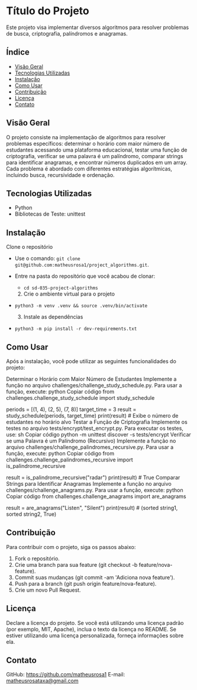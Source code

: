 # Título do Projeto

Este projeto visa implementar diversos algoritmos para resolver problemas de busca, criptografia, palíndromos e anagramas.


## Índice

- [Visão Geral](#visão-geral)
- [Tecnologias Utilizadas](#tecnologias-utilizadas)
- [Instalação](#instalação)
- [Como Usar](#como-usar)
- [Contribuição](#contribuição)
- [Licença](#licença)
- [Contato](#contato)

## Visão Geral

O projeto consiste na implementação de algoritmos para resolver problemas específicos: determinar o horário com maior número de estudantes acessando uma plataforma educacional, testar uma função de criptografia, verificar se uma palavra é um palíndromo, comparar strings para identificar anagramas, e encontrar números duplicados em um array. Cada problema é abordado com diferentes estratégias algorítmicas, incluindo busca, recursividade e ordenação.

## Tecnologias Utilizadas

- Python
- Bibliotecas de Teste: unittest


## Instalação

Clone o repositório

* Use o comando: `git clone git@github.com:matheusrosa1/project_algorithms.git`.
* Entre na pasta do repositório que você acabou de clonar:
  * `cd sd-035-project-algorithms`

  2. Crie o ambiente virtual para o projeto

* `python3 -m venv .venv && source .venv/bin/activate`

  3. Instale as dependências

* `python3 -m pip install -r dev-requirements.txt`

## Como Usar

Após a instalação, você pode utilizar as seguintes funcionalidades do projeto:

Determinar o Horário com Maior Número de Estudantes
Implemente a função no arquivo challenges/challenge_study_schedule.py.
Para usar a função, execute:
python
Copiar código
from challenges.challenge_study_schedule import study_schedule

periods = [(1, 4), (2, 5), (7, 8)]
target_time = 3
result = study_schedule(periods, target_time)
print(result)  # Exibe o número de estudantes no horário alvo
Testar a Função de Criptografia
Implemente os testes no arquivo tests/encrypt/test_encrypt.py.
Para executar os testes, use:
sh
Copiar código
python -m unittest discover -s tests/encrypt
Verificar se uma Palavra é um Palíndromo (Recursivo)
Implemente a função no arquivo challenges/challenge_palindromes_recursive.py.
Para usar a função, execute:
python
Copiar código
from challenges.challenge_palindromes_recursive import is_palindrome_recursive

result = is_palindrome_recursive("radar")
print(result)  # True
Comparar Strings para Identificar Anagramas
Implemente a função no arquivo challenges/challenge_anagrams.py.
Para usar a função, execute:
python
Copiar código
from challenges.challenge_anagrams import are_anagrams

result = are_anagrams("Listen", "Silent")
print(result)  # (sorted string1, sorted string2, True)


## Contribuição

Para contribuir com o projeto, siga os passos abaixo:

1. Fork o repositório.
2. Crie uma branch para sua feature (git checkout -b feature/nova-feature).
3. Commit suas mudanças (git commit -am 'Adiciona nova feature').
4. Push para a branch (git push origin feature/nova-feature).
5. Crie um novo Pull Request.


## Licença

Declare a licença do projeto. Se você está utilizando uma licença padrão (por exemplo, MIT, Apache), inclua o texto da licença no README. Se estiver utilizando uma licença personalizada, forneça informações sobre ela.

## Contato

GitHub: https://github.com/matheusrosa1
E-mail: matheusrosataxa@gmail.com
